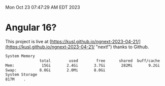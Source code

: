 Mon Oct 23 07:47:29 AM EDT 2023

# Angular 16?


This project is live at [https://kusl.github.io/ngnext-2023-04-21/](https://kusl.github.io/ngnext-2023-04-21/ "next!") thanks to Github.

```bash
System Memory
               total        used        free      shared  buff/cache   available
Mem:            15Gi       2.4Gi       3.7Gi       282Mi       9.2Gi        12Gi
Swap:          8.0Gi       2.0Mi       8.0Gi
System Storage
817M	.

